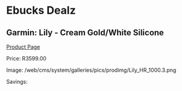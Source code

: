 
# Ebucks Dealz
## Garmin: Lily - Cream Gold/White Silicone
[Product Page](https://www.ebucks.com/web/shop/productSelected.do?prodId=1148384223&catId=872270976)

Price: R3599.00

Image: /web/cms/system/galleries/pics/prodimg/Lily_HR_1000.3.png

Savings: 


	